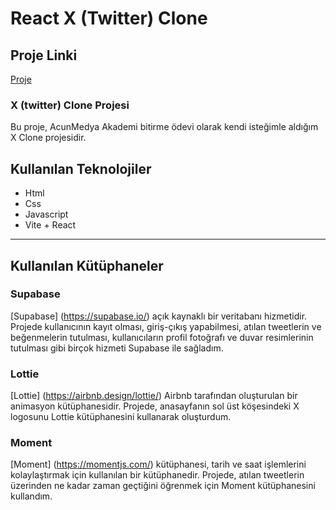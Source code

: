 # React X (Twitter) Clone

## Proje Linki
[Proje](https://react-x-clone.netlify.app/login)

### X (twitter) Clone Projesi

Bu proje, AcunMedya Akademi bitirme ödevi olarak kendi isteğimle aldığım X Clone projesidir.

## Kullanılan Teknolojiler

- Html
- Css
- Javascript
- Vite + React

---

## Kullanılan Kütüphaneler

### Supabase

[Supabase] (https://supabase.io/) açık kaynaklı bir veritabanı hizmetidir. Projede kullanıcının kayıt olması, giriş-çıkış yapabilmesi, atılan tweetlerin ve beğenmelerin tutulması, kullanıcıların profil fotoğrafı ve duvar resimlerinin tutulması gibi birçok hizmeti Supabase ile sağladım.

### Lottie

[Lottie] (https://airbnb.design/lottie/) Airbnb tarafından oluşturulan bir animasyon kütüphanesidir. Projede, anasayfanın sol üst köşesindeki X logosunu Lottie kütüphanesini kullanarak oluşturdum.

### Moment

[Moment] (https://momentjs.com/) kütüphanesi, tarih ve saat işlemlerini kolaylaştırmak için kullanılan bir kütüphanedir. Projede, atılan tweetlerin üzerinden ne kadar zaman geçtiğini öğrenmek için Moment kütüphanesini kullandım.


 
 
